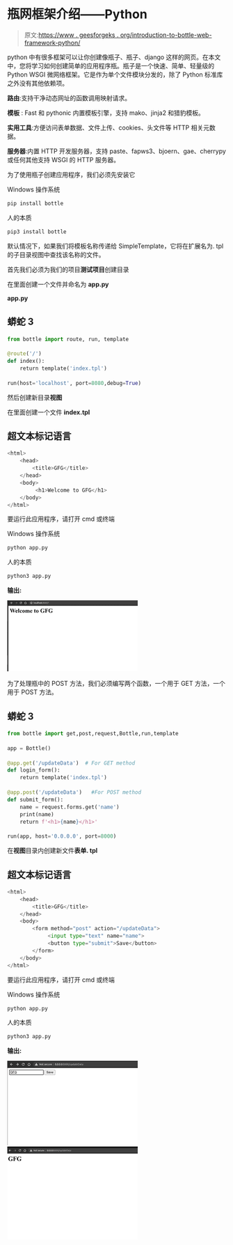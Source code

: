 # 瓶网框架介绍——Python

> 原文:[https://www . geesforgeks . org/introduction-to-bottle-web-framework-python/](https://www.geeksforgeeks.org/introduction-to-bottle-web-framework-python/)

python 中有很多框架可以让你创建像瓶子、瓶子、django 这样的网页。在本文中，您将学习如何创建简单的应用程序瓶。瓶子是一个快速、简单、轻量级的 Python WSGI 微网络框架。它是作为单个文件模块分发的，除了 Python 标准库之外没有其他依赖项。

**路由**:支持干净动态网址的函数调用映射请求。

**模板** : Fast 和 pythonic 内置模板引擎，支持 mako、jinja2 和猎豹模板。

**实用工具**:方便访问表单数据、文件上传、cookies、头文件等 HTTP 相关元数据。

**服务器**:内置 HTTP 开发服务器，支持 paste、fapws3、bjoern、gae、cherrypy 或任何其他支持 WSGI 的 HTTP 服务器。

为了使用瓶子创建应用程序，我们必须先安装它

Windows 操作系统

```py
pip install bottle
```

人的本质

```py
pip3 install bottle
```

默认情况下，如果我们将模板名称传递给 SimpleTemplate，它将在扩展名为. tpl 的子目录视图中查找该名称的文件。

首先我们必须为我们的项目**测试项目**创建目录

在里面创建一个文件并命名为 **app.py**

**app.py**

## 蟒蛇 3

```py
from bottle import route, run, template

@route('/')
def index():
    return template('index.tpl')

run(host='localhost', port=8080,debug=True)
```

然后创建新目录**视图**

在里面创建一个文件 **index.tpl**

## 超文本标记语言

```py
<html>
    <head>
        <title>GFG</title>
    </head>
    <body>
         <h1>Welcome to GFG</h1>
    </body>
</html>
```

要运行此应用程序，请打开 cmd 或终端

Windows 操作系统

```py
python app.py
```

人的本质

```py
python3 app.py
```

**输出:**

![](img/c9bbc0b086f4febe7dae491b7e7a0191.png)

为了处理瓶中的 POST 方法，我们必须编写两个函数，一个用于 GET 方法，一个用于 POST 方法。

## 蟒蛇 3

```py
from bottle import get,post,request,Bottle,run,template

app = Bottle()

@app.get('/updateData')  # For GET method
def login_form():
    return template('index.tpl')

@app.post('/updateData')   #For POST method
def submit_form():
    name = request.forms.get('name')
    print(name)
    return f'<h1>{name}</h1>'

run(app, host='0.0.0.0', port=8000)
```

在**视图**目录内创建新文件**表单. tpl**

## 超文本标记语言

```py
<html>
    <head>
        <title>GFG</title>
    </head>
    <body>
        <form method="post" action="/updateData">
             <input type="text" name="name">
             <button type="submit">Save</button>
        </form>
    </body>
</html>
```

要运行此应用程序，请打开 cmd 或终端

Windows 操作系统

```py
python app.py
```

人的本质

```py
python3 app.py
```

**输出:**

![](img/23e801049fd019f7b93ca7953ac2a1de.png) ![](img/fae1ba6a4cfb6b5afe0b1c9d4935fc0f.png)